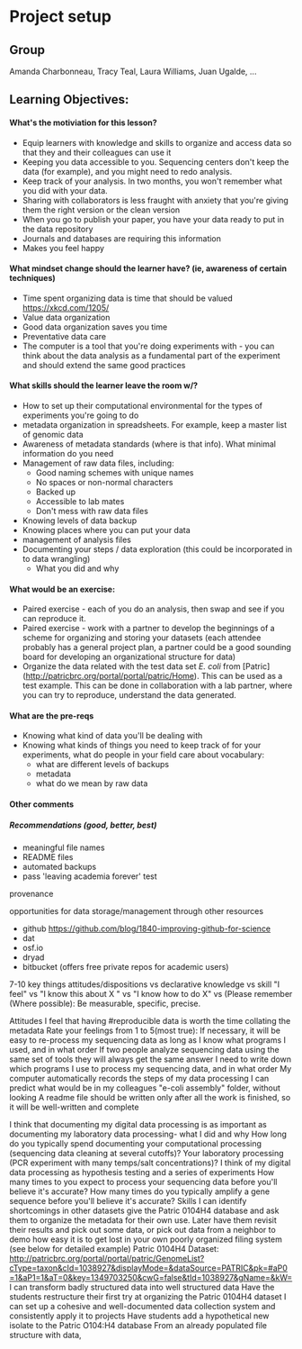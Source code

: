 Project setup
=============

Group
-----
Amanda Charbonneau, Tracy Teal, Laura Williams, Juan Ugalde, ...

Learning Objectives:
-------------------

#### What's the motiviation for this lesson?
* Equip learners with knowledge and skills to organize and access data so that they and their colleagues can use it
* Keeping you data accessible to you. Sequencing centers don't keep the data (for example), and you might need to redo analysis.
* Keep track of your analysis. In two months, you won't remember what you did with your data.
* Sharing with collaborators is less fraught with anxiety that you're giving them the right version or the clean version
* When you go to publish your paper, you have your data ready to put in the data repository
* Journals and databases are requiring this information
* Makes you feel happy 

#### What mindset change should the learner have? (ie, awareness of certain techniques)

* Time spent organizing data is time that should be valued https://xkcd.com/1205/
* Value data organization   
* Good data organization saves you time
* Preventative data care
* The computer is a tool that you're doing experiments with - you can think about the data analysis as a fundamental part of the experiment and should extend the same good practices 

#### What skills should the learner leave the room w/?
* How to set up their computational environmental for the types of experiments you're going to do
* metadata organization in spreadsheets. For example, keep a master list of genomic data
* Awareness of metadata standards (where is that info). What minimal information do you need
* Management of raw data files, including:
  * Good naming schemes with unique names
  * No spaces or non-normal characters
  * Backed up
  * Accessible to lab mates
  * Don't mess with raw data files
* Knowing levels of data backup
* Knowing places where you can put your data
* management of analysis files
* Documenting your steps / data exploration (this could be incorporated in to data wrangling)
  * What you did and why


#### What would be an exercise:

* Paired exercise - each of you do an analysis, then swap and see if you can reproduce it.
* Paired exercise - work with a partner to develop the beginnings of a scheme for organizing and storing your datasets (each attendee probably has a general project plan, a partner could be a good sounding board for developing an organizational structure for data)
* Organize the data related with the test data set *E. coli* from [Patric] (http://patricbrc.org/portal/portal/patric/Home). This can be used as a test example. This can be done in collaboration with a lab partner, where you can try to reproduce, understand the data generated.


#### What are the pre-reqs
* Knowing what kind of data you'll be dealing with
* Knowing what kinds of things you need to keep track of for your experiments, what do people in your field care about
vocabulary:
  * what are different levels of backups
  * metadata
  * what do we mean by raw data

#### Other comments

##### Recommendations (good, better, best)
* meaningful file names
* README files
* automated backups
* pass 'leaving academia forever' test


provenance

opportunities for data storage/management through other resources
- github https://github.com/blog/1840-improving-github-for-science
- dat
- osf.io
- dryad
- bitbucket (offers free private repos for academic users)

 7-10 key things attitudes/dispositions vs declarative knowledge vs skill
"I feel" vs "I  know this about X " vs "I know how to do X" vs 
(Please remember (Where possible):
Be measurable, specific, precise. 

Attitudes
I feel that having #reproducible data is worth the time collating the metadata
Rate your feelings from 1 to 5(most true): 
If necessary, it will be easy to re-process my sequencing data as long as I know what programs I used, and in what order
If two people analyze sequencing data using the same set of tools they will always get the same answer
I need to write down which programs I use to process my sequencing data, and in what order
My computer automatically records the steps of my data processing
I can predict what would be in my colleagues "e-coli assembly" folder, without looking
A readme file should be written only after all the work is finished, so it will be well-written and complete

I think that documenting my digital data processing is as important as documenting my laboratory data processing- what I did and why
How long do you typically spend documenting your computational processing (sequencing data cleaning at several cutoffs)?  Your laboratory processing (PCR experiment with many temps/salt concentrations)?
I think of my digital data processing as hypothesis testing and a series of experiments
How many times to you expect to process your sequencing data before you'll believe it's accurate? How many times do you typically amplify a gene sequence before you'll believe it's accurate?
Skills
I can identify shortcomings in other datasets
give the Patric 0104H4 database and ask them to organize the metadata for their own use. Later have them revisit their results and pick out some data, or pick out data from a neighbor to demo how easy it is to get lost in your own poorly organized filing system (see below for detailed example)
Patric 0104H4 Dataset: http://patricbrc.org/portal/portal/patric/GenomeList?cType=taxon&cId=1038927&displayMode=&dataSource=PATRIC&pk=#aP0=1&aP1=1&aT=0&key=1349703250&cwG=false&tId=1038927&gName=&kW=
I can transform badly structured data into well structured data
Have the students restructure their first try at organizing the Patric 0104H4 dataset
I can set up a cohesive and well-documented data collection system and consistently apply it to projects
Have students add a hypothetical new isolate to the Patric O104:H4 database
From an already populated file structure with data,




